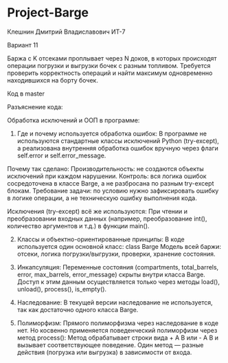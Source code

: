 # Project-Barge

Клешнин Дмитрий Владиславович ИТ-7 

Вариант 11

Баржа с K отсеками проплывает через N доков, в которых происходят операции погрузки и выгрузки бочек с разным топливом. Требуется проверить корректность операций и найти максимум одновременно находившихся на борту бочек.


Код в master


Разъяснение кода:

Обработка исключений и ООП в программе:

1. Где и почему используется обработка ошибок:
В программе не используются стандартные классы исключений Python (try-except), а реализована внутренняя обработка ошибок вручную через флаги self.error и self.error_message.

Почему так сделано:
Производительность: не создаются объекты исключений при каждом нарушении.
Контроль: вся логика ошибок сосредоточена в классе Barge, а не разбросана по разным try-except блокам.
Требование задачи: по условию нужно зафиксировать ошибку в логике операции, а не техническую ошибку выполнения кода.

Исключения (try-except) всё же используются:
При чтении и преобразовании входных данных (например, преобразование int(), количество аргументов и т.д.) в функции main().

2. Классы и объектно-ориентированные принципы:
В коде используется один основной класс: class Barge
Модель всей баржи: отсеки, логика погрузки/выгрузки, проверки, хранение состояния.

3. Инкапсуляция:
Переменные состояния (compartments, total_barrels, error, max_barrels, error_message) скрыты внутри класса Barge.
Доступ к этим данным осуществляется только через методы load(), unload(), process(), is_empty().

4. Наследование:
В текущей версии наследование не используется, так как достаточно одного класса Barge.

5. Полиморфизм:
Прямого полиморфизма через наследование в коде нет.
Но косвенно применяется поведенческий полиморфизм через метод process():
Метод обрабатывает строки вида + A B или - A B и вызывает соответствующее поведение.
Один метод — разные действия (погрузка или выгрузка) в зависимости от входа.

